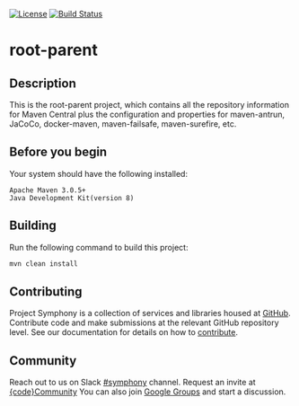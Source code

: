 [![License](https://img.shields.io/badge/License-EPL%201.0-red.svg)](https://opensource.org/licenses/EPL-1.0)
[![Build Status](https://travis-ci.org/dellemc-symphony/root-parent.svg?branch=master)](https://travis-ci.org/dellemc-symphony/root-parent)
# root-parent
## Description
This is the root-parent project, which contains all the repository information for Maven Central plus the configuration and properties for maven-antrun, JaCoCo, docker-maven, maven-failsafe, maven-surefire, etc.
## Before you begin
Your system should have the following installed:
```
Apache Maven 3.0.5+
Java Development Kit(version 8)
```
## Building
Run the following command to build this project:
```bash
mvn clean install
```
## Contributing
Project Symphony is a collection of services and libraries housed at [GitHub][github].
Contribute code and make submissions at the relevant GitHub repository level.
See our documentation for details on how to [contribute][contributing].

## Community
Reach out to us on Slack [#symphony][slack] channel. Request an invite at [{code}Community][codecommunity]
You can also join [Google Groups][googlegroups] and start a discussion.
 
[slack]: https://codecommunity.slack.com/messages/symphony
[googlegroups]: https://groups.google.com/forum/#!forum/dellemc-symphony
[codecommunity]: http://community.codedellemc.com/
[contributing]: http://dellemc-symphony.readthedocs.io/en/latest/contributingtosymphony.html
[github]: https://github.com/dellemc-symphony
